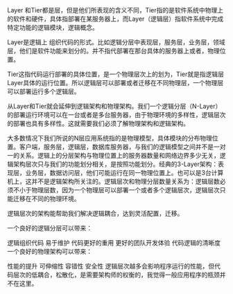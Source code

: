 Layer 和Tier都是层，但是他们所表现的含义不同，Tier指的是软件系统中物理上的软件和硬件，具体指部署在某服务器上，而Layer（逻辑层）指软件系统中完成特定功能的逻辑模块，逻辑概念。

Layer是逻辑上 组织代码的形式。比如逻辑分层中表现层，服务层，业务层，领域层，他们是软件功能来划分的。并不指代部署在那台具体的服务器上或者，物理位置。

Tier这指代码运行部署的具体位置，是一个物理层次上的划为，Tier就是指逻辑层Layer具体的运行位置。所以逻辑层可以部署或者迁移在不同物理层，一个物理层可以部署运行多个逻辑层。

从Layer和Tier就会延伸到逻辑架构和物理架构。我们一个逻辑分层（N-Layer）的部署运行环境可以在一台或者是多台服务器，由于物理环境的多样性，逻辑层次的部署也具有多样性。这就需要我们必须了解物理架构和逻辑架构。

大多数情况下我们所说的N层应用系统指的是物理模型，具体模块的分布物理位置。客户端，服务层，逻辑层，数据库服务器，与我们的逻辑模型之间并不是一对一的关系。逻辑上的分层架构与物理位置上的服务器数量和网络边界多少无关，逻辑架构层次只与我们的功能划分相关，是按照功能划分。经典的3-Layer架构：表现层，业务层，数据访问层，他们可能运行在同一物理位置上。也可以是3台计算机上，这并不是逻辑架构所关注的。逻辑层次和物理分层数量关系为：逻辑层数必须不小于物理层数，因为一个物理层可以部署一个或者多个逻辑层次，逻辑层次只能迁移在不同的物理环境。

逻辑层次的架构能帮助我们解决逻辑耦合，达到灵活配置，迁移。

一个良好的逻辑分层可以带来：

逻辑组织代码
易于维护
代码更好的重用
更好的团队开发体验
代码逻辑的清晰度
一个良好的物理架构可以带来：

性能的提升
可伸缩性
容错性
安全性
逻辑层次越多会影响程序运行的性能，但代码层次的低耦合，松散化，是需要架构师的权衡的，我觉得一般应用程序的瓶颈并不在这里。